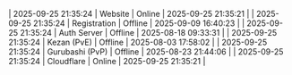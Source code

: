 | 2025-09-25 21:35:24 | Website | Online | 2025-09-25 21:35:21 |
| 2025-09-25 21:35:24 | Registration | Offline | 2025-09-09 16:40:23 |
| 2025-09-25 21:35:24 | Auth Server | Offline | 2025-08-18 09:33:31 |
| 2025-09-25 21:35:24 | Kezan (PvE) | Offline | 2025-08-03 17:58:02 |
| 2025-09-25 21:35:24 | Gurubashi (PvP) | Offline | 2025-08-23 21:44:06 |
| 2025-09-25 21:35:24 | Cloudflare | Online | 2025-09-25 21:35:21 |
